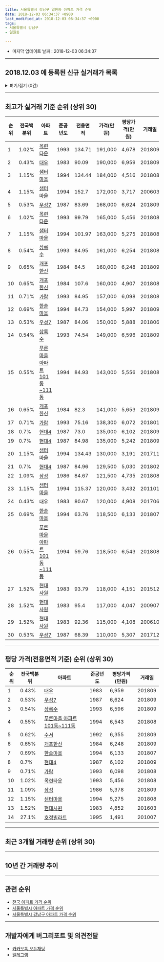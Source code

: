 ```yaml
---
title: 서울특별시 강남구 일원동 아파트 가격 순위
date: 2018-12-03 06:34:37 +0900
last_modified_at: 2018-12-03 06:34:37 +0900
tags:
- 서울특별시 강남구
- 일원동

---
```


* 마지막 업데이트 날짜 : 2018-12-03 06:34:37

---

## 2018.12.03 에 등록된 신규 실거래가 목록

<details>
<summary>펴기/접기 (0건)</summary>
<div markdown="1">

|아파트|전국백분위|준공년도|전용면적|가격(만원)|평당가격(만원)|거래일|
|---|---|---|---|---|---|---|
|없음|||||||


</div>
</details>

---

## 최고가 실거래 기준 순위 (상위 30)


|순위|전국백분위|아파트|준공년도|전용면적|가격(만원)|평당가격(만원)|거래일|
|---|---|---|---|---|---|---|---|
|1|1.02%|[목련타운](https://search.naver.com/search.naver?query=%EC%84%9C%EC%9A%B8%ED%8A%B9%EB%B3%84%EC%8B%9C+%EA%B0%95%EB%82%A8%EA%B5%AC+%EC%9D%BC%EC%9B%90%EB%8F%99+%EB%AA%A9%EB%A0%A8%ED%83%80%EC%9A%B4)|1993|134.71|191,000|4,678|201809|
|2|0.43%|[대우](https://search.naver.com/search.naver?query=%EC%84%9C%EC%9A%B8%ED%8A%B9%EB%B3%84%EC%8B%9C+%EA%B0%95%EB%82%A8%EA%B5%AC+%EC%9D%BC%EC%9B%90%EB%8F%99+%EB%8C%80%EC%9A%B0)|1983|90.09|190,000|6,959|201809|
|3|1.15%|[샘터마을](https://search.naver.com/search.naver?query=%EC%84%9C%EC%9A%B8%ED%8A%B9%EB%B3%84%EC%8B%9C+%EA%B0%95%EB%82%A8%EA%B5%AC+%EC%9D%BC%EC%9B%90%EB%8F%99+%EC%83%98%ED%84%B0%EB%A7%88%EC%9D%84)|1994|134.44|184,000|4,516|201808|
|4|1.15%|[샘터마을](https://search.naver.com/search.naver?query=%EC%84%9C%EC%9A%B8%ED%8A%B9%EB%B3%84%EC%8B%9C+%EA%B0%95%EB%82%A8%EA%B5%AC+%EC%9D%BC%EC%9B%90%EB%8F%99+%EC%83%98%ED%84%B0%EB%A7%88%EC%9D%84)|1994|152.7|172,000|3,717|200603|
|5|0.53%|[우성7](https://search.naver.com/search.naver?query=%EC%84%9C%EC%9A%B8%ED%8A%B9%EB%B3%84%EC%8B%9C+%EA%B0%95%EB%82%A8%EA%B5%AC+%EC%9D%BC%EC%9B%90%EB%8F%99+%EC%9A%B0%EC%84%B17)|1987|83.69|168,000|6,624|201809|
|6|1.02%|[목련타운](https://search.naver.com/search.naver?query=%EC%84%9C%EC%9A%B8%ED%8A%B9%EB%B3%84%EC%8B%9C+%EA%B0%95%EB%82%A8%EA%B5%AC+%EC%9D%BC%EC%9B%90%EB%8F%99+%EB%AA%A9%EB%A0%A8%ED%83%80%EC%9A%B4)|1993|99.79|165,000|5,456|201808|
|7|1.15%|[샘터마을](https://search.naver.com/search.naver?query=%EC%84%9C%EC%9A%B8%ED%8A%B9%EB%B3%84%EC%8B%9C+%EA%B0%95%EB%82%A8%EA%B5%AC+%EC%9D%BC%EC%9B%90%EB%8F%99+%EC%83%98%ED%84%B0%EB%A7%88%EC%9D%84)|1994|101.97|163,000|5,275|201808|
|8|0.54%|[상록수](https://search.naver.com/search.naver?query=%EC%84%9C%EC%9A%B8%ED%8A%B9%EB%B3%84%EC%8B%9C+%EA%B0%95%EB%82%A8%EA%B5%AC+%EC%9D%BC%EC%9B%90%EB%8F%99+%EC%83%81%EB%A1%9D%EC%88%98)|1993|84.95|161,000|6,254|201808|
|9|0.65%|[개포한신](https://search.naver.com/search.naver?query=%EC%84%9C%EC%9A%B8%ED%8A%B9%EB%B3%84%EC%8B%9C+%EA%B0%95%EB%82%A8%EA%B5%AC+%EC%9D%BC%EC%9B%90%EB%8F%99+%EA%B0%9C%ED%8F%AC%ED%95%9C%EC%8B%A0)|1984|84.5|160,000|6,248|201809|
|10|0.65%|[개포한신](https://search.naver.com/search.naver?query=%EC%84%9C%EC%9A%B8%ED%8A%B9%EB%B3%84%EC%8B%9C+%EA%B0%95%EB%82%A8%EA%B5%AC+%EC%9D%BC%EC%9B%90%EB%8F%99+%EA%B0%9C%ED%8F%AC%ED%95%9C%EC%8B%A0)|1984|107.6|160,000|4,907|201808|
|11|0.71%|[가람](https://search.naver.com/search.naver?query=%EC%84%9C%EC%9A%B8%ED%8A%B9%EB%B3%84%EC%8B%9C+%EA%B0%95%EB%82%A8%EA%B5%AC+%EC%9D%BC%EC%9B%90%EB%8F%99+%EA%B0%80%EB%9E%8C)|1993|84.95|157,000|6,098|201808|
|12|0.69%|[한솔마을](https://search.naver.com/search.naver?query=%EC%84%9C%EC%9A%B8%ED%8A%B9%EB%B3%84%EC%8B%9C+%EA%B0%95%EB%82%A8%EA%B5%AC+%EC%9D%BC%EC%9B%90%EB%8F%99+%ED%95%9C%EC%86%94%EB%A7%88%EC%9D%84)|1994|84.73|154,000|5,997|201809|
|13|0.53%|[우성7](https://search.naver.com/search.naver?query=%EC%84%9C%EC%9A%B8%ED%8A%B9%EB%B3%84%EC%8B%9C+%EA%B0%95%EB%82%A8%EA%B5%AC+%EC%9D%BC%EC%9B%90%EB%8F%99+%EC%9A%B0%EC%84%B17)|1987|84.06|150,000|5,888|201806|
|14|0.54%|[상록수](https://search.naver.com/search.naver?query=%EC%84%9C%EC%9A%B8%ED%8A%B9%EB%B3%84%EC%8B%9C+%EA%B0%95%EB%82%A8%EA%B5%AC+%EC%9D%BC%EC%9B%90%EB%8F%99+%EC%83%81%EB%A1%9D%EC%88%98)|1993|74.54|149,000|6,596|201809|
|15|0.55%|[푸른마을 아파트 101동~111동](https://search.naver.com/search.naver?query=%EC%84%9C%EC%9A%B8%ED%8A%B9%EB%B3%84%EC%8B%9C+%EA%B0%95%EB%82%A8%EA%B5%AC+%EC%9D%BC%EC%9B%90%EB%8F%99+%ED%91%B8%EB%A5%B8%EB%A7%88%EC%9D%84+%EC%95%84%ED%8C%8C%ED%8A%B8+101%EB%8F%99%7E111%EB%8F%99)|1994|84.93|143,000|5,556|201808|
|16|0.65%|[개포한신](https://search.naver.com/search.naver?query=%EC%84%9C%EC%9A%B8%ED%8A%B9%EB%B3%84%EC%8B%9C+%EA%B0%95%EB%82%A8%EA%B5%AC+%EC%9D%BC%EC%9B%90%EB%8F%99+%EA%B0%9C%ED%8F%AC%ED%95%9C%EC%8B%A0)|1984|82.3|141,000|5,653|201809|
|17|0.71%|[가람](https://search.naver.com/search.naver?query=%EC%84%9C%EC%9A%B8%ED%8A%B9%EB%B3%84%EC%8B%9C+%EA%B0%95%EB%82%A8%EA%B5%AC+%EC%9D%BC%EC%9B%90%EB%8F%99+%EA%B0%80%EB%9E%8C)|1993|75.16|138,300|6,072|201801|
|18|0.7%|[현대4](https://search.naver.com/search.naver?query=%EC%84%9C%EC%9A%B8%ED%8A%B9%EB%B3%84%EC%8B%9C+%EA%B0%95%EB%82%A8%EA%B5%AC+%EC%9D%BC%EC%9B%90%EB%8F%99+%ED%98%84%EB%8C%804)|1987|73.0|135,000|6,102|201809|
|19|0.7%|[현대4](https://search.naver.com/search.naver?query=%EC%84%9C%EC%9A%B8%ED%8A%B9%EB%B3%84%EC%8B%9C+%EA%B0%95%EB%82%A8%EA%B5%AC+%EC%9D%BC%EC%9B%90%EB%8F%99+%ED%98%84%EB%8C%804)|1987|84.98|135,000|5,242|201809|
|20|1.15%|[샘터마을](https://search.naver.com/search.naver?query=%EC%84%9C%EC%9A%B8%ED%8A%B9%EB%B3%84%EC%8B%9C+%EA%B0%95%EB%82%A8%EA%B5%AC+%EC%9D%BC%EC%9B%90%EB%8F%99+%EC%83%98%ED%84%B0%EB%A7%88%EC%9D%84)|1994|134.43|130,000|3,191|201711|
|21|0.7%|[현대4](https://search.naver.com/search.naver?query=%EC%84%9C%EC%9A%B8%ED%8A%B9%EB%B3%84%EC%8B%9C+%EA%B0%95%EB%82%A8%EA%B5%AC+%EC%9D%BC%EC%9B%90%EB%8F%99+%ED%98%84%EB%8C%804)|1987|84.96|129,500|5,030|201802|
|22|1.09%|[삼성](https://search.naver.com/search.naver?query=%EC%84%9C%EC%9A%B8%ED%8A%B9%EB%B3%84%EC%8B%9C+%EA%B0%95%EB%82%A8%EA%B5%AC+%EC%9D%BC%EC%9B%90%EB%8F%99+%EC%82%BC%EC%84%B1)|1986|84.67|121,500|4,735|201808|
|23|1.15%|[샘터마을](https://search.naver.com/search.naver?query=%EC%84%9C%EC%9A%B8%ED%8A%B9%EB%B3%84%EC%8B%9C+%EA%B0%95%EB%82%A8%EA%B5%AC+%EC%9D%BC%EC%9B%90%EB%8F%99+%EC%83%98%ED%84%B0%EB%A7%88%EC%9D%84)|1994|115.37|120,000|3,432|201101|
|24|0.43%|[대우](https://search.naver.com/search.naver?query=%EC%84%9C%EC%9A%B8%ED%8A%B9%EB%B3%84%EC%8B%9C+%EA%B0%95%EB%82%A8%EA%B5%AC+%EC%9D%BC%EC%9B%90%EB%8F%99+%EB%8C%80%EC%9A%B0)|1983|80.67|120,000|4,908|201706|
|25|0.69%|[한솔마을](https://search.naver.com/search.naver?query=%EC%84%9C%EC%9A%B8%ED%8A%B9%EB%B3%84%EC%8B%9C+%EA%B0%95%EB%82%A8%EA%B5%AC+%EC%9D%BC%EC%9B%90%EB%8F%99+%ED%95%9C%EC%86%94%EB%A7%88%EC%9D%84)|1994|63.76|118,500|6,133|201807|
|26|0.55%|[푸른마을 아파트 101동~111동](https://search.naver.com/search.naver?query=%EC%84%9C%EC%9A%B8%ED%8A%B9%EB%B3%84%EC%8B%9C+%EA%B0%95%EB%82%A8%EA%B5%AC+%EC%9D%BC%EC%9B%90%EB%8F%99+%ED%91%B8%EB%A5%B8%EB%A7%88%EC%9D%84+%EC%95%84%ED%8C%8C%ED%8A%B8+101%EB%8F%99%7E111%EB%8F%99)|1994|59.76|118,500|6,543|201808|
|27|1.52%|[현대사원](https://search.naver.com/search.naver?query=%EC%84%9C%EC%9A%B8%ED%8A%B9%EB%B3%84%EC%8B%9C+%EA%B0%95%EB%82%A8%EA%B5%AC+%EC%9D%BC%EC%9B%90%EB%8F%99+%ED%98%84%EB%8C%80%EC%82%AC%EC%9B%90)|1983|93.79|118,000|4,151|201512|
|28|1.52%|[현대사원](https://search.naver.com/search.naver?query=%EC%84%9C%EC%9A%B8%ED%8A%B9%EB%B3%84%EC%8B%9C+%EA%B0%95%EB%82%A8%EA%B5%AC+%EC%9D%BC%EC%9B%90%EB%8F%99+%ED%98%84%EB%8C%80%EC%82%AC%EC%9B%90)|1983|95.4|117,000|4,047|200907|
|29|1.52%|[현대사원](https://search.naver.com/search.naver?query=%EC%84%9C%EC%9A%B8%ED%8A%B9%EB%B3%84%EC%8B%9C+%EA%B0%95%EB%82%A8%EA%B5%AC+%EC%9D%BC%EC%9B%90%EB%8F%99+%ED%98%84%EB%8C%80%EC%82%AC%EC%9B%90)|1983|92.36|115,000|4,108|200610|
|30|0.53%|[우성7](https://search.naver.com/search.naver?query=%EC%84%9C%EC%9A%B8%ED%8A%B9%EB%B3%84%EC%8B%9C+%EA%B0%95%EB%82%A8%EA%B5%AC+%EC%9D%BC%EC%9B%90%EB%8F%99+%EC%9A%B0%EC%84%B17)|1987|68.39|110,000|5,307|201712|


---

## 평당 가격(전용면적 기준) 순위 (상위 30)


|순위|전국백분위|아파트|준공년도|평당가격(만원)|거래일|
|---|---|---|---|---|---|
|1|0.43%|[대우](https://search.naver.com/search.naver?query=%EC%84%9C%EC%9A%B8%ED%8A%B9%EB%B3%84%EC%8B%9C+%EA%B0%95%EB%82%A8%EA%B5%AC+%EC%9D%BC%EC%9B%90%EB%8F%99+%EB%8C%80%EC%9A%B0)|1983|6,959|201809|
|2|0.53%|[우성7](https://search.naver.com/search.naver?query=%EC%84%9C%EC%9A%B8%ED%8A%B9%EB%B3%84%EC%8B%9C+%EA%B0%95%EB%82%A8%EA%B5%AC+%EC%9D%BC%EC%9B%90%EB%8F%99+%EC%9A%B0%EC%84%B17)|1987|6,624|201809|
|3|0.54%|[상록수](https://search.naver.com/search.naver?query=%EC%84%9C%EC%9A%B8%ED%8A%B9%EB%B3%84%EC%8B%9C+%EA%B0%95%EB%82%A8%EA%B5%AC+%EC%9D%BC%EC%9B%90%EB%8F%99+%EC%83%81%EB%A1%9D%EC%88%98)|1993|6,596|201809|
|4|0.55%|[푸른마을 아파트 101동~111동](https://search.naver.com/search.naver?query=%EC%84%9C%EC%9A%B8%ED%8A%B9%EB%B3%84%EC%8B%9C+%EA%B0%95%EB%82%A8%EA%B5%AC+%EC%9D%BC%EC%9B%90%EB%8F%99+%ED%91%B8%EB%A5%B8%EB%A7%88%EC%9D%84+%EC%95%84%ED%8C%8C%ED%8A%B8+101%EB%8F%99%7E111%EB%8F%99)|1994|6,543|201808|
|5|0.62%|[수서](https://search.naver.com/search.naver?query=%EC%84%9C%EC%9A%B8%ED%8A%B9%EB%B3%84%EC%8B%9C+%EA%B0%95%EB%82%A8%EA%B5%AC+%EC%9D%BC%EC%9B%90%EB%8F%99+%EC%88%98%EC%84%9C)|1992|6,355|201809|
|6|0.65%|[개포한신](https://search.naver.com/search.naver?query=%EC%84%9C%EC%9A%B8%ED%8A%B9%EB%B3%84%EC%8B%9C+%EA%B0%95%EB%82%A8%EA%B5%AC+%EC%9D%BC%EC%9B%90%EB%8F%99+%EA%B0%9C%ED%8F%AC%ED%95%9C%EC%8B%A0)|1984|6,248|201809|
|7|0.69%|[한솔마을](https://search.naver.com/search.naver?query=%EC%84%9C%EC%9A%B8%ED%8A%B9%EB%B3%84%EC%8B%9C+%EA%B0%95%EB%82%A8%EA%B5%AC+%EC%9D%BC%EC%9B%90%EB%8F%99+%ED%95%9C%EC%86%94%EB%A7%88%EC%9D%84)|1994|6,133|201807|
|8|0.7%|[현대4](https://search.naver.com/search.naver?query=%EC%84%9C%EC%9A%B8%ED%8A%B9%EB%B3%84%EC%8B%9C+%EA%B0%95%EB%82%A8%EA%B5%AC+%EC%9D%BC%EC%9B%90%EB%8F%99+%ED%98%84%EB%8C%804)|1987|6,102|201809|
|9|0.71%|[가람](https://search.naver.com/search.naver?query=%EC%84%9C%EC%9A%B8%ED%8A%B9%EB%B3%84%EC%8B%9C+%EA%B0%95%EB%82%A8%EA%B5%AC+%EC%9D%BC%EC%9B%90%EB%8F%99+%EA%B0%80%EB%9E%8C)|1993|6,098|201808|
|10|1.02%|[목련타운](https://search.naver.com/search.naver?query=%EC%84%9C%EC%9A%B8%ED%8A%B9%EB%B3%84%EC%8B%9C+%EA%B0%95%EB%82%A8%EA%B5%AC+%EC%9D%BC%EC%9B%90%EB%8F%99+%EB%AA%A9%EB%A0%A8%ED%83%80%EC%9A%B4)|1993|5,456|201808|
|11|1.09%|[삼성](https://search.naver.com/search.naver?query=%EC%84%9C%EC%9A%B8%ED%8A%B9%EB%B3%84%EC%8B%9C+%EA%B0%95%EB%82%A8%EA%B5%AC+%EC%9D%BC%EC%9B%90%EB%8F%99+%EC%82%BC%EC%84%B1)|1986|5,378|201809|
|12|1.15%|[샘터마을](https://search.naver.com/search.naver?query=%EC%84%9C%EC%9A%B8%ED%8A%B9%EB%B3%84%EC%8B%9C+%EA%B0%95%EB%82%A8%EA%B5%AC+%EC%9D%BC%EC%9B%90%EB%8F%99+%EC%83%98%ED%84%B0%EB%A7%88%EC%9D%84)|1994|5,275|201808|
|13|1.52%|[현대사원](https://search.naver.com/search.naver?query=%EC%84%9C%EC%9A%B8%ED%8A%B9%EB%B3%84%EC%8B%9C+%EA%B0%95%EB%82%A8%EA%B5%AC+%EC%9D%BC%EC%9B%90%EB%8F%99+%ED%98%84%EB%8C%80%EC%82%AC%EC%9B%90)|1983|4,852|201603|
|14|27.1%|[호정빌라트](https://search.naver.com/search.naver?query=%EC%84%9C%EC%9A%B8%ED%8A%B9%EB%B3%84%EC%8B%9C+%EA%B0%95%EB%82%A8%EA%B5%AC+%EC%9D%BC%EC%9B%90%EB%8F%99+%ED%98%B8%EC%A0%95%EB%B9%8C%EB%9D%BC%ED%8A%B8)|1995|1,491|201007|


---

## 최근 3개월 거래량 순위 (상위 30)


<div style="width:100%;">
    <canvas id="deal_count_ranking" height="250"></canvas>
</div>


<script>
new Chart(document.getElementById("deal_count_ranking"), {
    type: 'horizontalBar',
    data: {
        labels: ['우성7', '수서'],
        datasets: [{
            label: '실거래 수',
            data: [1, 1],
            borderColor: "rgba(255, 0, 128, 1)",
            backgroundColor: "rgba(255, 0, 128, 0.5)",
            fill: false,
        }]
    },
    options: {
        responsive: true,
        title: {
            display: true,
            text: '최근 3개월 거래량 순위'
        },
        tooltips: {
            mode: 'index',
            intersect: false,
            callbacks: {
                title: function(tooltipItems, data) {
                    return "실거래 수:";
                },
                label: function(tooltipItem, data) {
                    return data.labels[tooltipItem.index] + ": " + tooltipItem.xLabel;
                }
            }
        },
        hover: {
            mode: 'nearest',
            intersect: true
        },
        scales: {
            xAxes: [{
                display: true,
                scaleLabel: {
                    display: true,
                    labelString: '실거래 수'
                },
                ticks: {
                    suggestedMin: 0,
                }
            }],
            yAxes: [{
                display: true,
                ticks: {
                    autoSkip: false,
                    callback: function(value, index, values) {
                        if (value.length > 15)
                            return value.substr(0, 13) + "...";
                        else
                            return value;
                    }
                },
                scaleLabel: {
                    display: false,
                }
            }]
        }
    }
});

</script>


---

## 10년 간 거래량 추이


<div style="width:100%;">
    <canvas id="deal_progress" height="250"></canvas>
</div>

<script>
new Chart(document.getElementById("deal_progress"), {
    type: 'line',
    data: {
        labels: ['200812','200901','200902','200903','200904','200905','200906','200907','200908','200909','200910','200911','200912','201001','201002','201003','201004','201005','201006','201007','201008','201009','201010','201011','201012','201101','201102','201103','201104','201105','201106','201107','201108','201109','201110','201111','201112','201201','201202','201203','201204','201205','201206','201207','201208','201209','201210','201211','201212','201301','201302','201303','201304','201305','201306','201307','201308','201309','201310','201311','201312','201401','201402','201403','201404','201405','201406','201407','201408','201409','201410','201411','201412','201501','201502','201503','201504','201505','201506','201507','201508','201509','201510','201511','201512','201601','201602','201603','201604','201605','201606','201607','201608','201609','201610','201611','201612','201701','201702','201703','201704','201705','201706','201707','201708','201709','201710','201711','201712','201801','201802','201803','201804','201805','201806','201807','201808','201809','201810','201811','201812'],
        datasets: [{
            label: '실거래 수',
            pointRadius: 1,
            data: [9, 36, 25, 35, 54, 31, 45, 43, 37, 28, 13, 12, 14, 36, 12, 9, 3, 10, 10, 11, 6, 17, 29, 50, 50, 30, 31, 11, 10, 22, 19, 18, 15, 11, 12, 10, 15, 5, 3, 13, 8, 12, 11, 7, 5, 6, 18, 20, 11, 4, 22, 17, 33, 32, 14, 7, 12, 15, 34, 31, 25, 46, 37, 32, 17, 15, 16, 19, 37, 45, 31, 19, 24, 29, 42, 36, 33, 33, 29, 40, 28, 35, 45, 24, 12, 12, 9, 24, 79, 46, 56, 25, 21, 34, 33, 5, 4, 11, 10, 17, 21, 70, 34, 57, 6, 25, 26, 33, 44, 24, 17, 5, 5, 4, 6, 13, 49, 13, 2, 0, 0],
            borderColor: "rgba(255, 201, 14, 1)",
            backgroundColor: "rgba(255, 201, 14, 0.5)",
            fill: true,
        }]
    },
    options: {
        responsive: true,
        title: {
            display: true,
            text: '10년간 거래량 추이'
        },
        tooltips: {
            mode: 'index',
            intersect: false,
        },
        hover: {
            mode: 'nearest',
            intersect: true
        },
        scales: {
            xAxes: [{
                display: true,
                scaleLabel: {
                    display: true,
                    labelString: '년/월'
                }
            }],
            yAxes: [{
                display: true,
                ticks: {
                    suggestedMin: 0,
                },
                scaleLabel: {
                    display: true,
                    labelString: '실거래 수'
                }
            }]
        }
    }
});

</script>


---

## 관련 순위

- [전국 아파트 가격 순위](https://inasie.github.io/apt-ranking/전국)
- [서울특별시 아파트 가격 순위](https://inasie.github.io/apt-ranking/서울특별시)
- [서울특별시 강남구 아파트 가격 순위](https://inasie.github.io/apt-ranking/서울특별시-강남구)


---

## 개발자에게 버그리포트 및 의견전달

- [카카오톡 오픈채팅](https://open.kakao.com/o/gLJUAP4)
- [텔레그램](https://t.me/inasie)

